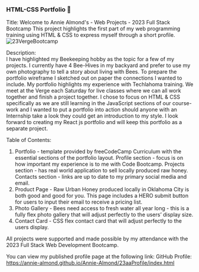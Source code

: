 ### HTML-CSS Portfolio 👋
Title: 
Welcome to Annie Almond's - Web Projects - 2023 Full Stack Bootcamp
This project highlights the first part of my web programming training using HTML & CSS to express myself through a short profile.
![23VergeBootcamp](https://github.com/Annie-Almond/Annie-Almond/assets/122937060/c095b49a-fc2a-49b5-b70a-a4fc0db466ed)

Description:  
I have highlighted my Beekeeping hobby as the topic for a few of my projects.  I currently have 4 Bee-Hives in my backyard and prefer to use my own photography to tell a story about living with Bees. To prepare the portfolio wireframe I sketched out on paper the connections I wanted to include.  My portfolio highlights my experience with Techlahoma training.  We meet at the Verge each Saturday for live classes where we can all work together and finish a project together.  I chose to focus on HTML & CSS specifically as we are still learning in the JavaScript sections of our course-work and I wanted to put a portfolio into action should anyone with an Internship take a look they could get an introduction to my style.  I look forward to creating my React js portfolio and will keep this portfolio as a separate project.

Table of Contents:
1. Portfolio - template provided by freeCodeCamp Curriculum with the essential sections of the portfolio layout.
  Profile section - focus is on how important my experience is to me with Code Bootcamp.
  Projects section - has real world application to sell locally produced raw honey.
  Contacts section - links are up to date to my primary social media and email.
2. Product Page - Raw Urban Honey produced locally in Oklahoma City is both good and good for you. This page includes a HERO submit button for users to input their email to receive a pricing list.
3. Photo Gallery - Bees need access to fresh water all year long - this is a fully flex photo gallery that will adjust perfectly to the users’ display size.
4. Contact Card - CSS flex contact card that will adjust perfectly to the users display.

All projects were supported and made possible by my attendance with the 2023 Full Stack Web Development Bootcamp.

You can view my published profile page at the following link:
GitHub Profile:  https://annie-almond.github.io/Annie-Almond/23aaProfile/index.html 






